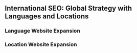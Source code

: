## International SEO: Global Strategy with Languages and Locations

### Language Website Expansion



### Location Website Expansion
